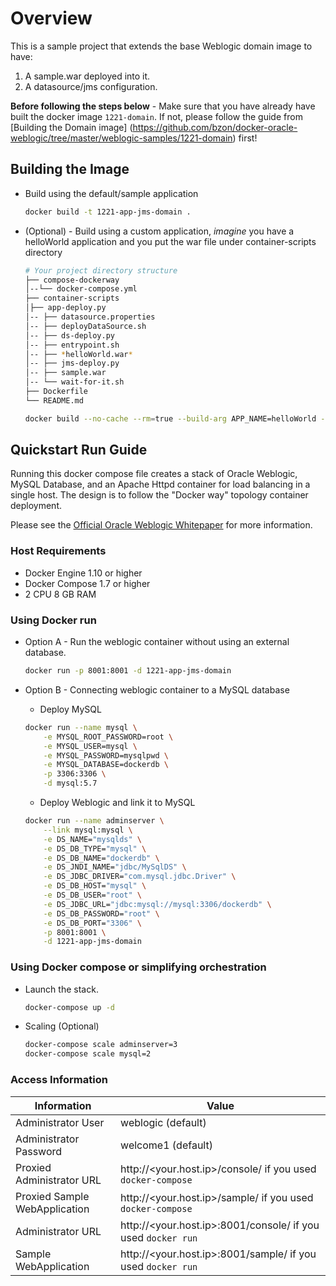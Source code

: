 # Overview

This is a sample project that extends the base Weblogic domain image to have:

1. A sample.war deployed into it.
2. A datasource/jms configuration.

**Before following the steps below** - Make sure that you have already have built the docker image `1221-domain`. If not, please follow the guide from [Building the Domain image] (https://github.com/bzon/docker-oracle-weblogic/tree/master/weblogic-samples/1221-domain) first!

## Building the Image
- Build using the default/sample application 
	```bash
	docker build -t 1221-app-jms-domain .
	```

- (Optional) - Build using a custom application, *imagine* you have a helloWorld application and you put the war file under container-scripts directory

	```bash
	# Your project directory structure
	├── compose-dockerway
	│--└── docker-compose.yml
	├── container-scripts
	│├── app-deploy.py
	│-- ├── datasource.properties
	│-- ├── deployDataSource.sh
	│-- ├── ds-deploy.py
	│-- ├── entrypoint.sh
	│-- ├── *helloWorld.war*
	│-- ├── jms-deploy.py
	│-- ├── sample.war
	│-- └── wait-for-it.sh
	├── Dockerfile
	└── README.md
	```

	```bash
	docker build --no-cache --rm=true --build-arg APP_NAME=helloWorld --build-arg APP_PKG_FILE=helloWorld.war -t 1221-app-jms-domain .
	```
	
## Quickstart Run Guide
Running this docker compose file creates a stack of Oracle Weblogic, MySQL Database, and an Apache Httpd container for load balancing in a single host. The design is to follow the "Docker way" topology container deployment.

Please see the [Official Oracle Weblogic Whitepaper](http://www.oracle.com/us/products/middleware/cloud-app-foundation/weblogic/weblogic-server-on-docker-wp-2742665.pdf) for more information.

### Host Requirements
- Docker Engine 1.10 or higher
- Docker Compose 1.7 or higher
- 2 CPU 8 GB RAM

### Using Docker run
- Option A - Run the weblogic container without using an external database.

	```bash
	docker run -p 8001:8001 -d 1221-app-jms-domain
	```
- Option B - Connecting weblogic container to a MySQL database

	- Deploy MySQL
	```bash
	docker run --name mysql \
		-e MYSQL_ROOT_PASSWORD=root \
		-e MYSQL_USER=mysql \
		-e MYSQL_PASSWORD=mysqlpwd \
		-e MYSQL_DATABASE=dockerdb \
		-p 3306:3306 \
		-d mysql:5.7
	```
	- Deploy Weblogic and link it to MySQL
	```bash
	docker run --name adminserver \
		--link mysql:mysql \
		-e DS_NAME="mysqlds" \
		-e DS_DB_TYPE="mysql" \
		-e DS_DB_NAME="dockerdb" \
		-e DS_JNDI_NAME="jdbc/MySqlDS" \
		-e DS_JDBC_DRIVER="com.mysql.jdbc.Driver" \
		-e DS_DB_HOST="mysql" \
		-e DS_DB_USER="root" \
		-e DS_JDBC_URL="jdbc:mysql://mysql:3306/dockerdb" \
		-e DS_DB_PASSWORD="root" \
		-e DS_DB_PORT="3306" \
		-p 8001:8001 \
		-d 1221-app-jms-domain
	```

### Using Docker compose or simplifying orchestration
- Launch the stack.

	```bash
	docker-compose up -d
	```

- Scaling (Optional)
	
	```bash
	docker-compose scale adminserver=3
	docker-compose scale mysql=2
	```
	
### Access Information

Information | Value
------------ | -------------
Administrator User | weblogic (default)
Administrator Password | welcome1 (default)
Proxied Administrator URL | http://<your.host.ip>/console/ if you used `docker-compose`
Proxied Sample WebApplication | http://<your.host.ip>/sample/ if you used `docker-compose`
Administrator URL | http://<your.host.ip>:8001/console/ if you used `docker run`
Sample WebApplication | http://<your.host.ip>:8001/sample/ if you used `docker run`
